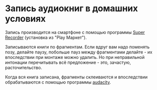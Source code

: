 # Запись аудиокниг в домашних условиях

Запись производится на смартфоне с помощью программы [Super Recorder](https://play.google.com/store/apps/details?id=com.tianxingjian.superrecorder&hl=en&gl=US) (установка из "Play Маркет").

Записываются книги по фрагментам. Если вдруг вам надо поменять позу, делайте паузу, побольше пауз между фрагментами делайте - их впоследствии при монтаже можно удалить. Но при неправильной интонации перечитывать всё предложение - это, зачастую, расточительство.

Когда вся книга записана, фрагменты склеиваются и впоследствии обрабатываются с помощью программы [audacity](audacity/README.md).
